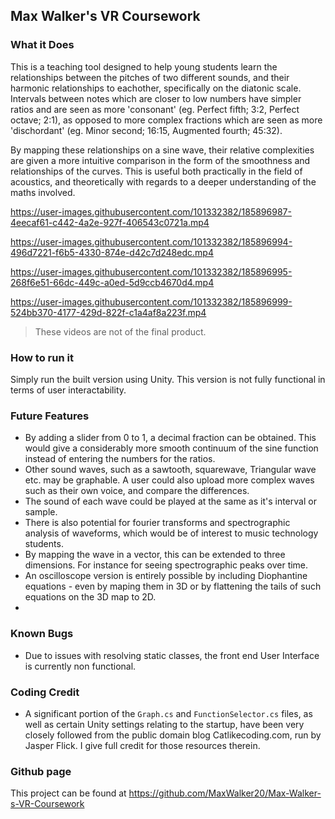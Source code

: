 ## Max Walker's VR Coursework
### What it Does 
This is a teaching tool designed to help young students learn the relationships between the pitches of two different sounds, and their harmonic relationships to eachother, specifically on the diatonic scale. Intervals between notes which are closer to low numbers have simpler ratios and are seen as more 'consonant' (eg. Perfect fifth; 3:2, Perfect octave; 2:1), as opposed to more complex fractions which are seen as more 'dischordant' (eg. Minor second; 16:15, Augmented fourth; 45:32).
 
By mapping these relationships on a sine wave, their relative complexities are given a more intuitive comparison in the form of the smoothness and relationships of the curves. This is useful both practically in the field of acoustics, and theoretically with regards to a deeper understanding of the maths involved.


https://user-images.githubusercontent.com/101332382/185896987-4eecaf61-c442-4a2e-927f-406543c0721a.mp4



https://user-images.githubusercontent.com/101332382/185896994-496d7221-f6b5-4330-874e-d42c7d248edc.mp4



https://user-images.githubusercontent.com/101332382/185896995-268f6e51-66dc-449c-a0ed-5d9ccb4670d4.mp4



https://user-images.githubusercontent.com/101332382/185896999-524bb370-4177-429d-822f-c1a4af8a223f.mp4


> These videos are not of the final product.

### How to run it

Simply run the built version using Unity. This version is not fully functional in terms of user interactability.

### Future Features
- By adding a slider from 0 to 1, a decimal fraction can be obtained. This would give a considerably more smooth continuum of the sine function instead of entering the numbers for the ratios.
- Other sound waves, such as a sawtooth, squarewave, Triangular wave etc. may be graphable. A user could also upload more complex waves such as their own voice, and compare the differences. 
- The sound of each wave could be played at the same as it's interval or sample.
- There is also potential for fourier transforms and spectrographic analysis of waveforms, which would be of interest to music technology students.
- By mapping the wave in a vector, this can be extended to three dimensions. For instance for seeing spectrographic peaks over time.
- An oscilloscope version is entirely possible by including Diophantine equations - even by maping them in 3D or by flattening the tails of such equations on the 3D map to 2D.
- 
### Known Bugs
- Due to issues with resolving static classes, the front end User Interface is currently non functional. 

### Coding Credit
- A significant portion of the `Graph.cs` and `FunctionSelector.cs` files, as well as certain Unity settings relating to the startup, have been very closely followed from the public domain blog Catlikecoding.com, run by Jasper Flick. I give full credit for those resources therein.
### Github page
This project can be found at https://github.com/MaxWalker20/Max-Walker-s-VR-Coursework